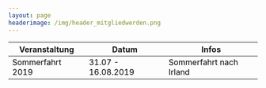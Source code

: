 ```yaml
---
layout: page
headerimage: /img/header_mitgliedwerden.png
---
```


<div class="navy" data-role="calendar" data-week-start="1" data-buttons="false"></div>

<table class="table striped hovered cell-hovered border bordered">
 <thead>
  <tr>
   <th>Veranstaltung</th>
   <th>Datum</th>
   <th>Infos</th>
  <tr>
 <tbody>
  <tr>
   <td style="cursor:pointer" onclick="window.location.href = '/veranstaltungen/20190731-sommerfahrt/'"><font color="#000000" >Sommerfahrt 2019</font></td>
   <td style="cursor:pointer" onclick="window.location.href = '/veranstaltungen/20190731-sommerfahrt/'"><font color="#000000" >31.07 - 16.08.2019</font></td>
   <td style="cursor:pointer" onclick="window.location.href = '/veranstaltungen/20190731-sommerfahrt/'"><font color="#000000" >Sommerfahrt nach Irland</font></td>
  </tr>
 </tbody>
</table>



 




